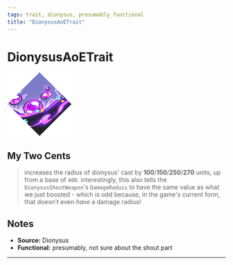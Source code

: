 ```yaml
---
tags: trait, dionysus, presumably_functional
title: "DionysusAoETrait"
---
```

<!-- end front matter -->
# DionysusAoETrait 
![](BoonIcons/Dionysus_05_Large.png)

## My Two Cents
> increases the radius of dionysus' cast by **100**/**150**/**250**/**270** units, up from a base of `400`.
> interestingly, this also tells the `DionysusShoutWeapon`'s `DamageRaduis` to have the same value as what we just boosted - which is odd because, in the game's current form, that doesn't even *have* a damage radius!

## Notes
* **Source:** Dionysus
* **Functional:** presumably, not sure about the shout part

---